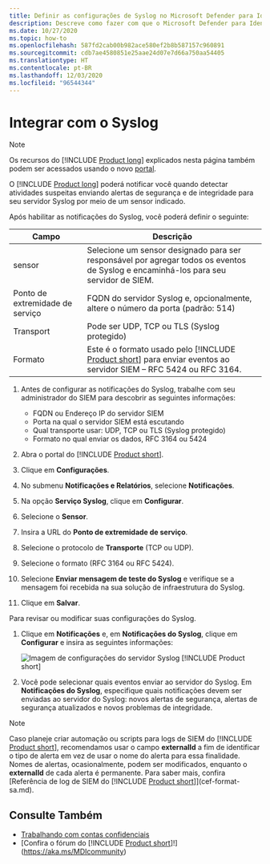```yaml
---
title: Definir as configurações de Syslog no Microsoft Defender para Identidade
description: Descreve como fazer com que o Microsoft Defender para Identidade notifique você (por email ou por encaminhamento de eventos do Defender para Identidade) quando detectar atividades suspeitas
ms.date: 10/27/2020
ms.topic: how-to
ms.openlocfilehash: 587fd2cab00b982ace580ef2b8b587157c960891
ms.sourcegitcommit: cdb7ae4580851e25aae24d07e7d66a750aa54405
ms.translationtype: HT
ms.contentlocale: pt-BR
ms.lasthandoff: 12/03/2020
ms.locfileid: "96544344"
---
```

# <a name="integrate-with-syslog"></a>Integrar com o Syslog

> [!NOTE]
> Os recursos do [!INCLUDE [Product long](includes/product-long.md)] explicados nesta página também podem ser acessados usando o novo [portal](https://portal.cloudappsecurity.com).

O [!INCLUDE [Product long](includes/product-long.md)] poderá notificar você quando detectar atividades suspeitas enviando alertas de segurança e de integridade para seu servidor Syslog por meio de um sensor indicado.

Após habilitar as notificações do Syslog, você poderá definir o seguinte:

|Campo|Descrição|
|---------|---------------|
|sensor|Selecione um sensor designado para ser responsável por agregar todos os eventos de Syslog e encaminhá-los para seu servidor de SIEM.|
|Ponto de extremidade de serviço|FQDN do servidor Syslog e, opcionalmente, altere o número da porta (padrão: 514)|
|Transport|Pode ser UDP, TCP ou TLS (Syslog protegido)|
|Formato|Este é o formato usado pelo [!INCLUDE [Product short](includes/product-short.md)] para enviar eventos ao servidor SIEM – RFC 5424 ou RFC 3164.|

1. Antes de configurar as notificações do Syslog, trabalhe com seu administrador do SIEM para descobrir as seguintes informações:

    - FQDN ou Endereço IP do servidor SIEM
    - Porta na qual o servidor SIEM está escutando
    - Qual transporte usar: UDP, TCP ou TLS (Syslog protegido)
    - Formato no qual enviar os dados, RFC 3164 ou 5424

1. Abra o portal do [!INCLUDE [Product short](includes/product-short.md)].
1. Clique em **Configurações**.
1. No submenu **Notificações e Relatórios**, selecione **Notificações**.
1. Na opção **Serviço Syslog**, clique em **Configurar**.
1. Selecione o **Sensor**.
1. Insira a URL do **Ponto de extremidade de serviço**.
1. Selecione o protocolo de **Transporte** (TCP ou UDP).
1. Selecione o formato (RFC 3164 ou RFC 5424).
1. Selecione **Enviar mensagem de teste do Syslog** e verifique se a mensagem foi recebida na sua solução de infraestrutura do Syslog.
1. Clique em **Salvar**.

Para revisar ou modificar suas configurações do Syslog.

1. Clique em **Notificações** e, em **Notificações do Syslog**, clique em **Configurar** e insira as seguintes informações:

    ![Imagem de configurações do servidor Syslog [!INCLUDE [Product short](includes/product-short.md)]](media/syslog.png)

1. Você pode selecionar quais eventos enviar ao servidor do Syslog. Em **Notificações do Syslog**, especifique quais notificações devem ser enviadas ao servidor do Syslog: novos alertas de segurança, alertas de segurança atualizados e novos problemas de integridade.

> [!NOTE]
> Caso planeje criar automação ou scripts para logs de SIEM do [!INCLUDE [Product short](includes/product-short.md)], recomendamos usar o campo **externalId** a fim de identificar o tipo de alerta em vez de usar o nome do alerta para essa finalidade. Nomes de alertas, ocasionalmente, podem ser modificados, enquanto o **externalId** de cada alerta é permanente. Para saber mais, confira [Referência de log de SIEM do [!INCLUDE [Product short](includes/product-short.md)]](cef-format-sa.md).

## <a name="see-also"></a>Consulte Também

- [Trabalhando com contas confidenciais](sensitive-accounts.md)
- [Confira o fórum do [!INCLUDE [Product short](includes/product-short.md)]!](https://aka.ms/MDIcommunity)
